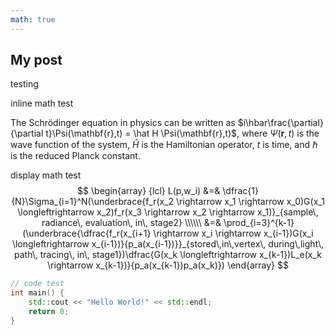 ```yaml
---
math: true
---
```

## My post

testing

inline math test

The Schrödinger equation in physics can be written as
$i\hbar\frac{\partial}{\partial t}\Psi(\mathbf{r},t) = \hat H \Psi(\mathbf{r},t)$,
where $\Psi(\mathbf{r},t)$ is the wave function of the system, $\hat H$ is the Hamiltonian operator, $t$ is time,
and $\hbar$ is the reduced Planck constant.

display math test
$$
\begin{array} {lcl}
L(p,w_i) &=& \dfrac{1}{N}\Sigma_{i=1}^N(\underbrace{f_r(x_2
\rightarrow x_1
\rightarrow x_0)G(x_1
\longleftrightarrow x_2)f_r(x_3
\rightarrow x_2
\rightarrow x_1)}_{sample\, radiance\, evaluation\, in\, stage2}
\\\\\\ &=&
\prod_{i=3}^{k-1}(\underbrace{\dfrac{f_r(x_{i+1}
\rightarrow x_i
\rightarrow x_{i-1})G(x_i
\longleftrightarrow x_{i-1})}{p_a(x_{i-1})}}_{stored\,in\,vertex\, during\,light\, path\, tracing\, in\, stage1})\dfrac{G(x_k
\longleftrightarrow x_{k-1})L_e(x_k
\rightarrow x_{k-1})}{p_a(x_{k-1})p_a(x_k)})
\end{array}
$$

```cpp
// code test
int main() {
    std::cout << "Hello World!" << std::endl;
    return 0;
}
```